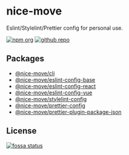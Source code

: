 # nice-move

Eslint/Stylelint/Prettier config for personal use.

[![npm org][npm-badge]][npm-link]
[![github repo][github-badge]][github-link]

## Packages

- [@nice-move/cli](./packages/cli/)
- [@nice-move/eslint-config-base](./packages/eslint-config-base/)
- [@nice-move/eslint-config-react](./packages/eslint-config-react/)
- [@nice-move/eslint-config-vue](./packages/eslint-config-vue/)
- [@nice-move/stylelint-config](./packages/stylelint-config/)
- [@nice-move/prettier-config](./packages/prettier-config/)
- [@nice-move/prettier-plugin-package-json](./packages/prettier-plugin-package-json/)

## License

[![fossa status][fossa-badge]][fossa-link]

[npm-badge]: https://img.shields.io/badge/npm-nice--move-blue.svg?logo=npm&style=flat-square
[npm-link]: https://www.npmjs.com/org/nice-move
[github-badge]: https://img.shields.io/github/license/airkro/nice-move.svg?logo=github&style=flat-square
[github-link]: https://github.com/airkro/nice-move
[fossa-badge]: https://app.fossa.com/api/projects/git%2Bgithub.com%2Fairkro%2Fnice-move.svg?type=large
[fossa-link]: https://app.fossa.com/projects/git%2Bgithub.com%2Fairkro%2Fnice-move?ref=badge_large
